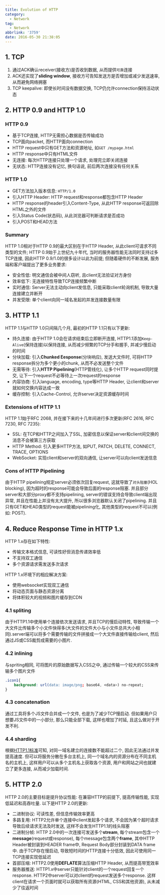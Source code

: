 ```yaml
---
title: Evolution of HTTP 
category:
  - Network
tag:
  - Network
abbrlink: '3759'
date: 2016-05-30 21:38:05
---
```


## 1. TCP
1. 通过ACK确认receiver(接收方)是否收到数据, 从而提供`可靠`连接
2. ACK还实现了**sliding window**, 接收方可告知发送方是否增加或减少发送速率, 从而避免网络拥塞
3. TCP keepalive: 即使长时间没有数据交换, TCP仍允许connection保持活动状态


## 2. HTTP 0.9 and HTTP 1.0
### HTTP 0.9 
* 基于TCP连接, HTTP无需担心数据是否传输成功
* TCP面向packet, 而HTTP面向connection
* HTTP request中只有GET方法和资源地址, 如`GET /mypage.html`
* HTTP response中只有HTML文件
* 无连接: 每次HTTP连接只处理一个请求, 处理完立即关闭连接
* 无状态: HTTP连接没有记忆, 换句话说, 前后两次连接没有任何关系

### HTTP 1.0
* GET方法加入版本信息: `HTTP/1.0`
* 引入HTTP Header: HTTP request和response都包含HTTP Header
* HTTP response的header引入Content-Type, 从此HTTP response可返回除HTML之外的文件
* 引入Status Code(状态码), 从此浏览器可判断请求是否成功
* 引入POST和HEAD方法

### Summary
HTTP 1.0相对于HTTP 0.9的最大区别在于HTTP Header, 从此client可请求不同类型的文件; HTTP 0.9始于上世纪九十年代, 当时的服务器性能无法同时支持过多TCP连接, 因此HTTP 0.9/1.0的很多设计以此为前提; 但随着硬件的不断发展, 服务端和客户端提出了更多业务要求:
* 安全性低: 明文通信会被中间人窃听, 且client无法验证对方身份
* 效率低下: 无连接特性导致TCP连接频繁中断
* 实时通信: Server无法主动向client发信息, 只能采取client轮询机制, 导致大量连接建立并断开
* 并发受限: 单个client向同一域名发起的并发连接数量有限


## 3. HTTP 1.1
HTTP 1.1与HTTP 1.0只间隔几个月, 最初的HTTP 1.1只有以下更新:
* 持久连接: 由于HTTP 1.0会在请求结束后立即断开连接, HTTP1.1添加`Keep-Alive`(保持连接)以保持连接, 从而减少频繁的TCP分手和握手, 并减少慢启动的时间
* 分块加载: 引入**Chunked Eesponse**(分块响应), 发送大文件时, 可将HTTP response拆分为多个更小的chunk, 从而不必发送整个文件
* 无需等待: 引入**HTTP Pipelining**(HTTP管线化), 让多个HTTP request同时提交, 让下一个request不必等待上一次request的response
* 内容协商: 引入language, encoding, type等HTTP Header, 让client和server就如何交换内容达成一致
* 缓存控制: 引入Cache-Control, 允许server决定资源缓存时间

### Extensions of HTTP 1.1
HTTP 1.1始于RFC 2068, 并在接下来的十几年间进行多次更新(RFC 2616, RFC 7230, RFC 7235):
* SSL: 在TCP和HTTP之间加入了SSL, 加密信息以保证server和client间交换的消息不会被第三方获取
* HTTP Method: 引入更多HTTP方法, 如PUT, PATCH, DELETE, CONNECT, TRACE, OPTIONS
* WebSocket: 实现client和server的双向通信, 让server可以向client发送信息

### Cons of HTTP Pipelining
由于HTTP pipelining规定server必须依次回复request, 这就导致了`对头阻塞`(HOL blocking), 因为超时的response可能会导致后面的response阻塞. 
并且部分server和大部分proxy都不支持pipelining, server的错误支持会导致client端出现异常, 并且在性能上并没有太大提升, 所以很多浏览器默认关闭了pipelining.
并且只有GET和HEAD类型的request能被pipelining化, 其他类型的request不可以(例如: POST).


## 4. Reduce Response Time in HTTP 1.x
HTTP 1.x存在如下特性:
* 传输文本格式信息, 可读性好但消息传递效率低
* 不支持双工通信
* 多个资源请求需发送多次请求

HTTP 1.x环境下的相应解决方案:
* 使用websocket实现双工通信
* 将动态页面与静态资源分离
* 将体积较大的视频和图片缓存到CDN

### 4.1 spliting
由于HTTP1.1中使用单个连接依次发送请求, 并且TCP的慢启动特性, 导致传输一个大文件比传输多个小文件快得多(大文件的文件大小与小文件总共大小相同).server端可以将多个需要传输的文件拼接成一个大文件直接传输给client, 然后通过JS或CSS裁剪成需要的小图片.

### 4.2 inlining
与spriting相同, 可将图片的原始数据写入CSS之中, 通过传输一个较大的CSS来传输多个图片文件
```css
.icon1{
	background: url(data: image/png; base64, <data>) no-repeat;
}
```

### 4.3 concatenation
通过工具将多个JS文件合并成一个文件, 也是为了减少TCP慢启动. 但如果用户只想要JS文件中的一小部分, 那么只能全部下载, 这样也增加了时延, 且这么做对于开发不利.

### 4.4 sharding
根据[HTTP1.1标准](https://www.w3.org/Protocols/rfc2616/rfc2616-sec8.html#sec8.1.4)可知, 对同一域名建立的连接数不能超过二个, 因此无法通过并发提高速度. 但可以将服务分散在多台主机上, 同一个域名内的资源分布在不同主机名的主机上, 这样用户可以从多个主机名上获取各个资源, 用户和网站之间也就建立了更多连接, 从而减少加载时间.


## 5. HTTP 2.0
HTTP 2.0的主要目标是提升协议性能: 在兼容HTTP的前提下, 提高传输性能, 实现低延迟和高吞吐量. 以下是HTTP 2.0的更新:
* 二进制协议: 可读性差, 但信息传输效率更高
* 多路复用: HTTP2允许单个连接中client发起多个请求, 不会因为某个超时请求导致后续请求无法及时发送, 这样不会发生HTTP1.1的线头阻塞
* 二进制分帧: HTTP 2.0中的一次连接可发送多个**stream**, 每个stream包含一个**message**(request或response), 每个message包含两个**frame**, 其中HTTP Header被封装到HEADER frame中, Request Body部分封装到DATA frame中. 由于TCP存在慢启动, 导致短时间的HTTP连接十分低效, 因此可使用同一TCP连接实现低延迟
* 首部压缩: HTTP2.0使用**DEFLATE**算法压缩HTTP Header, 从而提高带宽效率
* 服务器推送: HTTP1.x中server只能针对client的一个request回复一个response. HTTP2中server可以对client的request发送多个response. 这样client在请求一个页面时就可以获取所有资源(HTML, CSS和其他资源), 从未减少了往返时间
